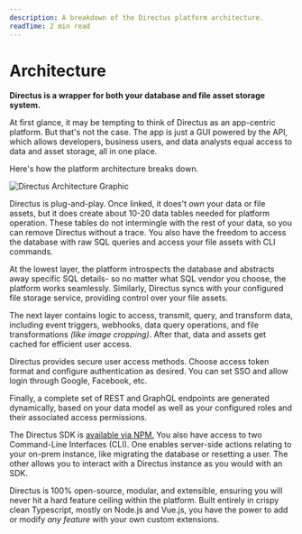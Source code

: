 ```yaml
---
description: A breakdown of the Directus platform architecture.
readTime: 2 min read
---
```


# Architecture

**Directus is a wrapper for both your database and file asset storage system.**

At first glance, it may be tempting to think of Directus as an app-centric platform. But that's not the case. The app is
just a GUI powered by the API, which allows developers, business users, and data analysts equal access to data and asset
storage, all in one place.

Here's how the platform architecture breaks down.

![Directus Architecture Graphic](https://cdn.directus.io/docs/v9/getting-started/architecture/architecture-20220512/directus-architecture-20220512A.webp)

Directus is plug-and-play. Once linked, it does't _own_ your data or file assets, but it does create about 10-20 data
tables needed for platform operation. These tables do not intermingle with the rest of your data, so you can remove
Directus without a trace. You also have the freedom to access the database with raw SQL queries and access your file
assets with CLI commands.

At the lowest layer, the platform introspects the database and abstracts away specific SQL details- so no matter what
SQL vendor you choose, the platform works seamlessly. Similarly, Directus syncs with your configured file storage
service, providing control over your file assets.

The next layer contains logic to access, transmit, query, and transform data, including event triggers, webhooks, data
query operations, and file transformations _(like image cropping)_. After that, data and assets get cached for efficient
user access.

Directus provides secure user access methods. Choose access token format and configure authentication as desired. You
can set SSO and allow login through Google, Facebook, etc.

Finally, a complete set of REST and GraphQL endpoints are generated dynamically, based on your data model as well as
your configured roles and their associated access permissions.

The Directus SDK is [available via NPM.](https://www.npmjs.com/package/directus) You also have access to two
Command-Line Interfaces (CLI). One enables server-side actions relating to your on-prem instance, like migrating the
database or resetting a user. The other allows you to interact with a Directus instance as you would with an SDK.

Directus is 100% open-source, modular, and extensible, ensuring you will never hit a hard feature ceiling within the
platform. Built entirely in crispy clean Typescript, mostly on Node.js and Vue.js, you have the power to add or modify
_any feature_ with your own custom extensions.
